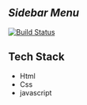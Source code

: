 ## _Sidebar Menu_

[![Build Status](https://res.cloudinary.com/dlbipxxlr/image/upload/v1672323711/gitHub-repository-images/menu_03_oxoy1h.png)](https://heroic-piroshki-9cd656.netlify.app/#)

## Tech Stack
- Html
- Css
- javascript
